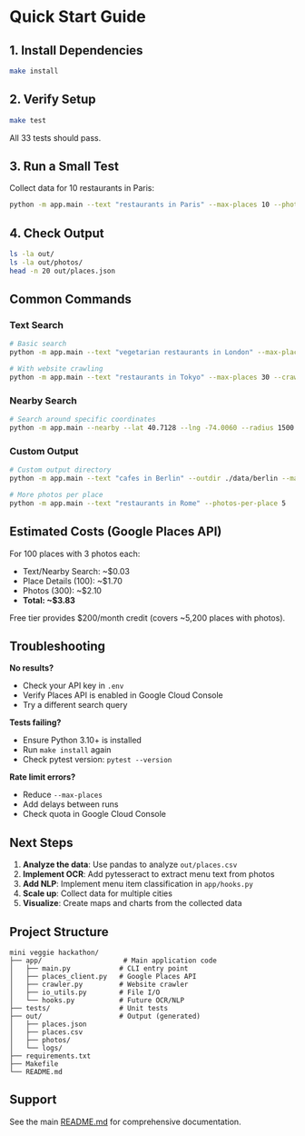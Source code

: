 # Quick Start Guide

## 1. Install Dependencies
```bash
make install
```

## 2. Verify Setup
```bash
make test
```
All 33 tests should pass.

## 3. Run a Small Test
Collect data for 10 restaurants in Paris:
```bash
python -m app.main --text "restaurants in Paris" --max-places 10 --photos-per-place 2
```

## 4. Check Output
```bash
ls -la out/
ls -la out/photos/
head -n 20 out/places.json
```

## Common Commands

### Text Search
```bash
# Basic search
python -m app.main --text "vegetarian restaurants in London" --max-places 50

# With website crawling
python -m app.main --text "restaurants in Tokyo" --max-places 30 --crawl-website
```

### Nearby Search
```bash
# Search around specific coordinates
python -m app.main --nearby --lat 40.7128 --lng -74.0060 --radius 1500 --max-places 100
```

### Custom Output
```bash
# Custom output directory
python -m app.main --text "cafes in Berlin" --outdir ./data/berlin --max-places 20

# More photos per place
python -m app.main --text "restaurants in Rome" --photos-per-place 5
```

## Estimated Costs (Google Places API)

For 100 places with 3 photos each:
- Text/Nearby Search: ~$0.03
- Place Details (100): ~$1.70
- Photos (300): ~$2.10
- **Total: ~$3.83**

Free tier provides $200/month credit (covers ~5,200 places with photos).

## Troubleshooting

**No results?**
- Check your API key in `.env`
- Verify Places API is enabled in Google Cloud Console
- Try a different search query

**Tests failing?**
- Ensure Python 3.10+ is installed
- Run `make install` again
- Check pytest version: `pytest --version`

**Rate limit errors?**
- Reduce `--max-places`
- Add delays between runs
- Check quota in Google Cloud Console

## Next Steps

1. **Analyze the data**: Use pandas to analyze `out/places.csv`
2. **Implement OCR**: Add pytesseract to extract menu text from photos
3. **Add NLP**: Implement menu item classification in `app/hooks.py`
4. **Scale up**: Collect data for multiple cities
5. **Visualize**: Create maps and charts from the collected data

## Project Structure
```
mini veggie hackathon/
├── app/                    # Main application code
│   ├── main.py            # CLI entry point
│   ├── places_client.py   # Google Places API
│   ├── crawler.py         # Website crawler
│   ├── io_utils.py        # File I/O
│   └── hooks.py           # Future OCR/NLP
├── tests/                 # Unit tests
├── out/                   # Output (generated)
│   ├── places.json
│   ├── places.csv
│   ├── photos/
│   └── logs/
├── requirements.txt
├── Makefile
└── README.md
```

## Support

See the main [README.md](README.md) for comprehensive documentation.
